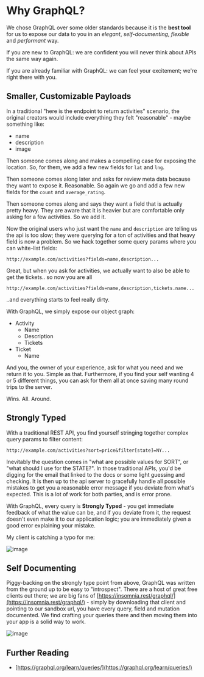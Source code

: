 # Why GraphQL?

We chose GraphQL over some older standards because it is the **best tool** for us to expose our data to you in an *elegant*, *self-documenting*, *flexible* and *performant* way.

If you are new to GraphQL: we are confident you will never think about APIs the same way again.

If you are already familiar with GraphQL: we can feel your excitement; we're right there with you.

## Smaller, Customizable Payloads

In a traditional "here is the endpoint to return activities" scenario, the original creators would include everything they felt "reasonable" - maybe something like:

* name
* description
* image

Then someone comes along and makes a compelling case for exposing the location. So, for them, we add a few new fields for `lat` and `lng`.

Then someone comes along later and asks for review meta data because they want to expose it. Reasonable. So again we go and add a few new fields for the `count` and `average_rating`.

Then someone comes along and says they want a field that is actually pretty heavy. They are aware that it is heavier but are comfortable only asking for a few activities. So we add it.

Now the original users who just want the `name` and `description` are telling us the api is too slow; they were querying for a ton of activities and that heavy field is now a problem. So we hack together some query params where you can white-list fields:

`http://example.com/activities?fields=name,description...`

Great, but when you ask for activities, we actually want to also be able to get the tickets.. so now you are all

`http://example.com/activities?fields=name,description,tickets.name...`

..and everything starts to feel really dirty.

With GraphQL, we simply expose our object graph:

* Activity
  * Name
  * Description
  * Tickets
* Ticket
  * Name

And you, the owner of your experience, ask for what you need and we return it to you. Simple as that. Furthermore, if you find your self wanting 4 or 5 different things, you can ask for them all at once saving many round trips to the server.

Wins. All. Around.

## Strongly Typed

With a traditional REST API, you find yourself stringing together complex query params to filter content:

`http://example.com/activities?sort=price&filter[state]=NY...`

Inevitably the question comes in "what are possible values for SORT", or "what should I use for the STATE?". In those traditional APIs, you'd be digging for the email that linked to the docs or some light guessing and checking. It is then up to the api server to gracefully handle all possible mistakes to get you a reasonable error message if you deviate from what's expected. This is a lot of work for both parties, and is error prone.

With GraphQL, every query is **Strongly Typed** - you get immediate feedback of what the value can be, and if you deviate from it, the request doesn't even make it to our application logic; you are immediately given a good error explaining your mistake.

My client is catching a typo for me:

![image](https://user-images.githubusercontent.com/1004167/73576938-893fcc00-4430-11ea-9045-66020005fae8.png)

## Self Documenting
Piggy-backing on the strongly type point from above, GraphQL was written from the ground up to be easy to "introspect". There are a host of great free clients out there; we are big fans of [https://insomnia.rest/graphql/](https://insomnia.rest/graphql/) - simply by downloading that client and pointing to our sandbox url, you have every query, field and mutation documented. We find crafting your queries there and then moving them into your app is a solid way to work.

![image](https://user-images.githubusercontent.com/1004167/73577149-010df680-4431-11ea-8cb9-ccfd998d6ca7.png)

## Further Reading

* [https://graphql.org/learn/queries/](https://graphql.org/learn/queries/)
